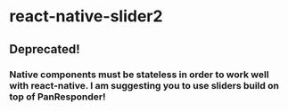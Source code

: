 # react-native-slider2

## Deprecated!
### Native components must be stateless in order to work well with react-native. I am suggesting you to use sliders build on top of PanResponder!
